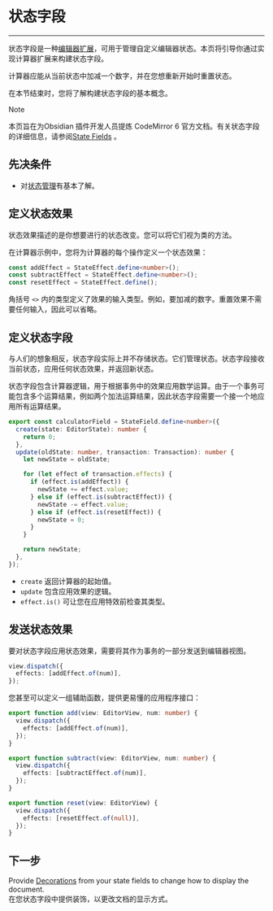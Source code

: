 # 状态字段
---
状态字段是一种[编辑器扩展](./editor-extensions.md)，可用于管理自定义编辑器状态。本页将引导你通过实现计算器扩展来构建状态字段。

计算器应能从当前状态中加减一个数字，并在您想重新开始时重置状态。

在本节结束时，您将了解构建状态字段的基本概念。


> [!NOTE]
> 
> 本页旨在为Obsidian 插件开发人员提炼 CodeMirror 6 官方文档。有关状态字段的详细信息，请参阅[State Fields](https://codemirror.net/docs/guide/#state-fields) 。

## 先决条件

- 对[状态管理](./state-management.md)有基本了解。

## 定义状态效果

状态效果描述的是你想要进行的状态改变。您可以将它们视为类的方法。

在计算器示例中，您将为计算器的每个操作定义一个状态效果：

```ts
const addEffect = StateEffect.define<number>();
const subtractEffect = StateEffect.define<number>();
const resetEffect = StateEffect.define();
```

角括号 `<>` 内的类型定义了效果的输入类型。例如，要加减的数字。重置效果不需要任何输入，因此可以省略。

## 定义状态字段

与人们的想象相反，状态字段实际上并不存储状态。它们管理状态。状态字段接收当前状态，应用任何状态效果，并返回新状态。

状态字段包含计算器逻辑，用于根据事务中的效果应用数学运算。由于一个事务可能包含多个运算结果，例如两个加法运算结果，因此状态字段需要一个接一个地应用所有运算结果。

```ts
export const calculatorField = StateField.define<number>({
  create(state: EditorState): number {
    return 0;
  },
  update(oldState: number, transaction: Transaction): number {
    let newState = oldState;

    for (let effect of transaction.effects) {
      if (effect.is(addEffect)) {
        newState += effect.value;
      } else if (effect.is(subtractEffect)) {
        newState -= effect.value;
      } else if (effect.is(resetEffect)) {
        newState = 0;
      }
    }

    return newState;
  },
});
```

- `create` 返回计算器的起始值。
- `update` 包含应用效果的逻辑。
- `effect.is()` 可让您在应用特效前检查其类型。

## 发送状态效果

要对状态字段应用状态效果，需要将其作为事务的一部分发送到编辑器视图。

```ts
view.dispatch({
  effects: [addEffect.of(num)],
});
```

您甚至可以定义一组辅助函数，提供更易懂的应用程序接口：

```ts
export function add(view: EditorView, num: number) {
  view.dispatch({
    effects: [addEffect.of(num)],
  });
}

export function subtract(view: EditorView, num: number) {
  view.dispatch({
    effects: [subtractEffect.of(num)],
  });
}

export function reset(view: EditorView) {
  view.dispatch({
    effects: [resetEffect.of(null)],
  });
}
```

## 下一步

Provide [Decorations](https://docs.obsidian.md/Plugins/Editor/Decorations) from your state fields to change how to display the document.  
在您状态字段中提供装饰，以更改文档的显示方式。